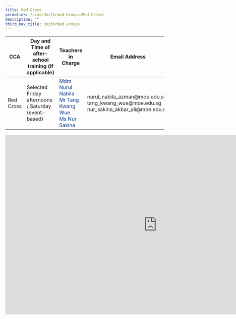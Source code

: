 ```yaml
---
title: Red Cross
permalink: /ccas/Uniformed-Groups/Red-Cross/
description: ""
third_nav_title: Uniformed Groups
---
```

<table class="tg">
<thead>
  <tr>
    <th class="tg-pg9x">CCA</th>
    <th class="tg-pg9x">Day and Time of after-school training (if applicable)</th>
    <th class="tg-pg9x">Teachers in Charge</th>
    <th class="tg-pg9x">Email Address</th>
  </tr>
</thead>
<tbody>
  <tr>
    <td class="tg-m9di">Red Cross</td>
    <td class="tg-m9di">Selected Friday afternoons / Saturday (event-based)</td>
    <td class="tg-u2s6"><span style="font-weight:400;color:#0C3989">Mdm Nurul Nabila</span><br><span style="font-weight:400;color:#0C3989">Mr Tang Kwang Wue</span><br><span style="font-weight:400;color:#0C3989">Ms Nur Sakina</span></td>
    <td class="tg-m9di">nurul_nabila_azman@moe.edu.sg tang_kwang_wue@moe.edu.sg nur_sakina_akbar_ali@moe.edu.sg</td>
  </tr>
</tbody>
</table>


<iframe allowfullscreen="true" height="569" width="960" frameborder="0" src="https://docs.google.com/presentation/d/e/2PACX-1vQr9TpW1jiRwpm1sh4tYpfkDPtG1F1sreGo0h42Ucw15n4E0yChx0_OeR9D0A4J8Ub3n4X8Fe6WU407/embed?start=false&amp;loop=false&amp;delayms=3000"></iframe>
